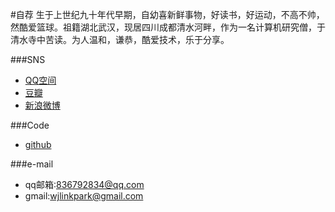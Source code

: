 #自荐
生于上世纪九十年代早期，自幼喜新鲜事物，好读书，好运动，不高不帅，然酷爱篮球。祖籍湖北武汉，现居四川成都清水河畔，作为一名计算机研究僧，于清水寺中苦读。为人温和，谦恭，酷爱技术，乐于分享。

###SNS
* [QQ空间](http://user.qzone.qq.com/836792834)
* [豆瓣](http://www.douban.com/people/shadowinmirror/)
* [新浪微博](http://weibo.com/u/2131730893)

###Code
* [github](https://github.com/linkpark)

###e-mail
* qq邮箱:836792834@qq.com
* gmail:wjlinkpark@gmail.com



